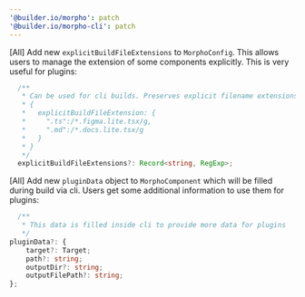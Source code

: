```yaml
---
'@builder.io/morpho': patch
'@builder.io/morpho-cli': patch
---
```


[All] Add new `explicitBuildFileExtensions` to `MorphoConfig`. This allows users to manage the extension of some components explicitly. This is very useful for plugins:

```ts
  /**
   * Can be used for cli builds. Preserves explicit filename extensions when regex matches, e.g.:
   * {
   *   explicitBuildFileExtension: {
   *     ".ts":/*.figma.lite.tsx/g,
   *     ".md":/*.docs.lite.tsx/g
   *   }
   * }
   */
  explicitBuildFileExtensions?: Record<string, RegExp>;

```

[All] Add new `pluginData` object to `MorphoComponent` which will be filled during build via cli. Users get some additional information to use them for plugins:

```ts
  /**
   * This data is filled inside cli to provide more data for plugins
   */
pluginData?: {
    target?: Target;
    path?: string;
    outputDir?: string;
    outputFilePath?: string;
};
```
